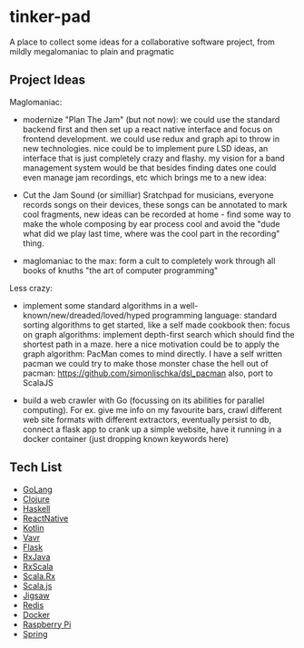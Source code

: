 # tinker-pad
A place to collect some ideas for a collaborative software project, from mildly megalomaniac to plain and pragmatic

## Project Ideas
Maglomaniac:
	
- modernize "Plan The Jam" (but not now): we could use the standard backend first and then set up
a react native interface and focus on frontend development. we could use redux and graph api to throw 
in new technologies. nice could be to implement pure LSD ideas, an interface that is just completely crazy
and flashy. my vision for a band management system would be that besides finding dates one could even manage
jam recordings, etc which brings me to a new idea:

- Cut the Jam Sound (or similliar)
Sratchpad for musicians, everyone records songs on their devices, these songs can be annotated to mark cool fragments,
new ideas can be recorded at home - find some way to make the whole composing by ear process cool and avoid 
the "dude what did we play last time, where was the cool part in the recording" thing. 

- maglomaniac to the max: form a cult to completely work through all books of knuths "the art of computer programming" 

Less crazy:

- implement some standard algorithms in a well-known/new/dreaded/loved/hyped programming language:
standard sorting algorithms to get started, like a self made cookbook then:
focus on graph algorithms: implement depth-first search which should find the shortest path in a maze.
here a nice motivation could be to apply the graph algorithm: PacMan comes to mind directly. I have a self written pacman
we could try to make those monster chase the hell out of pacman: https://github.com/simonlischka/dsl_pacman
also, port to ScalaJS 

- build a web crawler with Go (focussing on its abilities for parallel computing). For ex. give me info on my favourite bars, 
crawl different web site formats with different extractors, eventually persist to db, connect a flask app to crank up a simple
website, have it running in a docker container (just dropping known keywords here)


## Tech List
- [GoLang](https://golang.org/)
- [Clojure](https://clojure.org/)
- [Haskell](https://www.haskell.org/)
- [ReactNative](http://facebook.github.io/react-native/)
- [Kotlin](https://kotlinlang.org/)
- [Vavr](http://www.vavr.io/)
- [Flask](http://flask.pocoo.org/)
- [RxJava](https://github.com/ReactiveX/RxJava)
- [RxScala](http://reactivex.io/rxscala/)
- [Scala.Rx](https://github.com/lihaoyi/scala.rx)
- [Scala.js](https://www.scala-js.org/)
- [Jigsaw](http://openjdk.java.net/projects/jigsaw/)
- [Redis](https://redis.io/)
- [Docker](https://www.docker.com/)
- [Raspberry Pi](https://www.raspberrypi.org/)
- [Spring](https://spring.io/)
